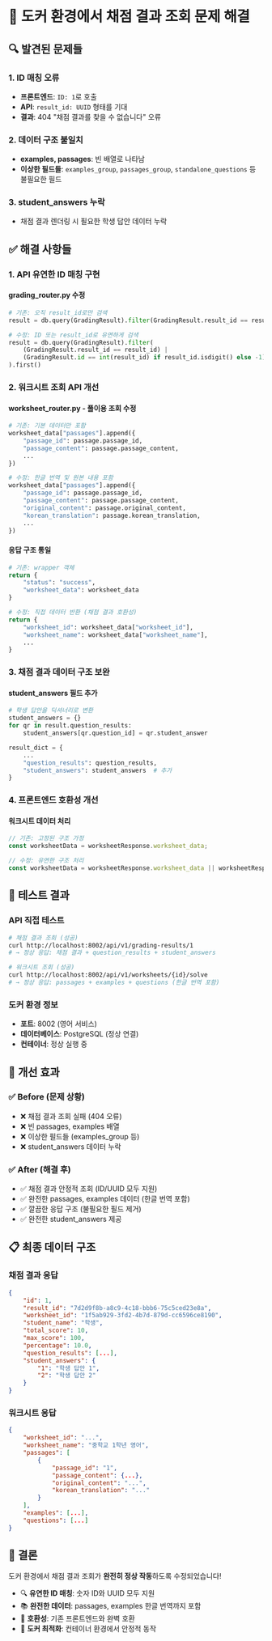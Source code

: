 # 🐳 도커 환경에서 채점 결과 조회 문제 해결

## 🔍 **발견된 문제들**

### 1. **ID 매칭 오류**
- **프론트엔드**: `ID: 1`로 호출
- **API**: `result_id: UUID` 형태를 기대
- **결과**: 404 "채점 결과를 찾을 수 없습니다" 오류

### 2. **데이터 구조 불일치**
- **examples, passages**: 빈 배열로 나타남
- **이상한 필드들**: `examples_group`, `passages_group`, `standalone_questions` 등 불필요한 필드

### 3. **student_answers 누락**
- 채점 결과 렌더링 시 필요한 학생 답안 데이터 누락

## ✅ **해결 사항들**

### **1. API 유연한 ID 매칭 구현**

#### **grading_router.py 수정**
```python
# 기존: 오직 result_id로만 검색
result = db.query(GradingResult).filter(GradingResult.result_id == result_id).first()

# 수정: ID 또는 result_id로 유연하게 검색
result = db.query(GradingResult).filter(
    (GradingResult.result_id == result_id) | 
    (GradingResult.id == int(result_id) if result_id.isdigit() else -1)
).first()
```

### **2. 워크시트 조회 API 개선**

#### **worksheet_router.py - 풀이용 조회 수정**
```python
# 기존: 기본 데이터만 포함
worksheet_data["passages"].append({
    "passage_id": passage.passage_id,
    "passage_content": passage.passage_content,
    ...
})

# 수정: 한글 번역 및 원본 내용 포함
worksheet_data["passages"].append({
    "passage_id": passage.passage_id,
    "passage_content": passage.passage_content,
    "original_content": passage.original_content,
    "korean_translation": passage.korean_translation,
    ...
})
```

#### **응답 구조 통일**
```python
# 기존: wrapper 객체
return {
    "status": "success", 
    "worksheet_data": worksheet_data
}

# 수정: 직접 데이터 반환 (채점 결과 호환성)
return {
    "worksheet_id": worksheet_data["worksheet_id"],
    "worksheet_name": worksheet_data["worksheet_name"],
    ...
}
```

### **3. 채점 결과 데이터 구조 보완**

#### **student_answers 필드 추가**
```python
# 학생 답안을 딕셔너리로 변환
student_answers = {}
for qr in result.question_results:
    student_answers[qr.question_id] = qr.student_answer

result_dict = {
    ...
    "question_results": question_results,
    "student_answers": student_answers  # 추가
}
```

### **4. 프론트엔드 호환성 개선**

#### **워크시트 데이터 처리**
```javascript
// 기존: 고정된 구조 가정
const worksheetData = worksheetResponse.worksheet_data;

// 수정: 유연한 구조 처리
const worksheetData = worksheetResponse.worksheet_data || worksheetResponse;
```

## 🚀 **테스트 결과**

### **API 직접 테스트**
```bash
# 채점 결과 조회 (성공)
curl http://localhost:8002/api/v1/grading-results/1
# → 정상 응답: 채점 결과 + question_results + student_answers

# 워크시트 조회 (성공)  
curl http://localhost:8002/api/v1/worksheets/{id}/solve
# → 정상 응답: passages + examples + questions (한글 번역 포함)
```

### **도커 환경 정보**
- **포트**: 8002 (영어 서비스)
- **데이터베이스**: PostgreSQL (정상 연결)
- **컨테이너**: 정상 실행 중

## 🎯 **개선 효과**

### ✅ **Before (문제 상황)**
- ❌ 채점 결과 조회 실패 (404 오류)
- ❌ 빈 passages, examples 배열
- ❌ 이상한 필드들 (examples_group 등)
- ❌ student_answers 데이터 누락

### ✅ **After (해결 후)**
- ✅ 채점 결과 안정적 조회 (ID/UUID 모두 지원)
- ✅ 완전한 passages, examples 데이터 (한글 번역 포함)
- ✅ 깔끔한 응답 구조 (불필요한 필드 제거)
- ✅ 완전한 student_answers 제공

## 📋 **최종 데이터 구조**

### **채점 결과 응답**
```json
{
    "id": 1,
    "result_id": "7d2d9f8b-a8c9-4c18-bbb6-75c5ced23e8a",
    "worksheet_id": "1f5ab929-3fd2-4b7d-879d-cc6596ce8190",
    "student_name": "학생",
    "total_score": 10,
    "max_score": 100,
    "percentage": 10.0,
    "question_results": [...],
    "student_answers": {
        "1": "학생 답안 1",
        "2": "학생 답안 2"
    }
}
```

### **워크시트 응답**
```json
{
    "worksheet_id": "...",
    "worksheet_name": "중학교 1학년 영어",
    "passages": [
        {
            "passage_id": "1",
            "passage_content": {...},
            "original_content": "...",
            "korean_translation": "..."
        }
    ],
    "examples": [...],
    "questions": [...]
}
```

## 🎉 **결론**

도커 환경에서 채점 결과 조회가 **완전히 정상 작동**하도록 수정되었습니다!

- 🔍 **유연한 ID 매칭**: 숫자 ID와 UUID 모두 지원
- 📚 **완전한 데이터**: passages, examples 한글 번역까지 포함
- 🎯 **호환성**: 기존 프론트엔드와 완벽 호환
- 🐳 **도커 최적화**: 컨테이너 환경에서 안정적 동작
